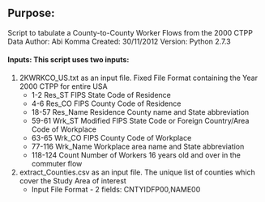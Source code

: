 ## Purpose:    
Script to tabulate a County-to-County Worker Flows from the 2000 CTPP Data
Author:      Abi Komma
Created:     30/11/2012
Version:     Python 2.7.3

#### Inputs:     This script uses two inputs:
1. 2KWRKCO_US.txt as an input file. Fixed File Format containing the Year 2000 CTPP for entire USA  
    - 1-2      Res_ST     FIPS State Code of Residence
    - 4-6      Res_CO     FIPS County Code of Residence
    - 18-57      Res_Name   Residence County name and State abbreviation
    - 59-61      Wrk_ST     Modified FIPS State Code or Foreign Country/Area Code of Workplace
    - 63-65      Wrk_CO     FIPS County Code of Workplace
    - 77-116     Wrk_Name   Workplace area name and State abbreviation
    - 118-124    Count      Number of Workers 16 years old and over in the commuter flow
2. extract_Counties.csv as an input file. The unique list of counties which cover the Study Area of interest
    - Input File Format - 2 fields: CNTYIDFP00,NAME00

